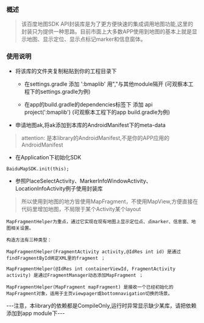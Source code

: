 ### 概述

> 该百度地图SDK API封装库是为了更方便快速的集成调用地图功能,这里的封装只为提供一种思路。目前市面上大多数APP使用到地图的基本上就是显示地图、显示定位、显示点标记marker和信息窗体。

### 使用说明

- 将该库的文件夹复制粘贴到你的工程目录下

    - 在settings.gradle 添加 ':bmaplib' 用","与其他module隔开 (可观察本工程下的settings.gradle为例)

    - 在app的build.gradle的dependencies标签下 添加 api project(':bmaplib')  (可观察本工程下的app build.gradle为例)

- 申请地图ak,将ak添加到本库的AndroidManifest下的meta-data

> attention: 是本library的AndroidManifest,不是你的APP应用的AndroidManifest

- 在Application下初始化SDK

 `BaiduMapSDK.init(this);`

- 参照PlaceSelectActivity、MarkerInfoWindowActivity、LocationInfoActivity例子使用封装库

> 所以使用到地图的地方皆使用MapFragment，不使用MapView,方便直接在代码里增加地图，不局限于某个Activity某个layout

```
MapFragmentHelper为重点，通过它实现在现有地图上显示定位点、点marker、信息窗、地图相关设置。

构造方法有三种类型：

MapFragmentHelper(FragmentActivity activity,@IdRes int id) 是通过findFragmentById绑定XML里的fragment ；

MapFragmentHelper(@IdRes int containerViewId, FragmentActivity activity) 是通过FragmentManager动态添加MapFragment ；

MapFragmentHelper(MapFragment mapFragment) 是接收一个已经初始化的MapFragment对象，适用于主页viewpager或bottomnavigation切换的场景。
```

---注意，本library的依赖都是CompileOnly,运行时异常显示缺少某库，请把依赖添加到app module下---